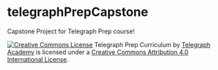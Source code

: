 # telegraphPrepCapstone
Capstone Project for Telegraph Prep course!


[<img alt="Creative Commons License" style="border-width:0" src="https://i.creativecommons.org/l/by/4.0/88x31.png" />](http://creativecommons.org/licenses/by/4.0/)<span xmlns:dct="http://purl.org/dc/terms/" property="dct:title">
Telegraph Prep Curriculum by [Telegraph Academy](http://www.telegraphacademy.com/prep/) is licensed under a [Creative Commons Attribution 4.0 International License](http://creativecommons.org/licenses/by/4.0/).
